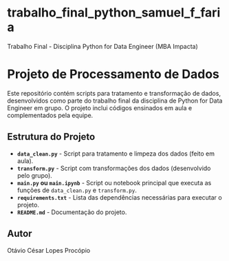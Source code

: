 # trabalho_final_python_samuel_f_faria
Trabalho Final - Disciplina Python for Data Engineer (MBA Impacta)


# Projeto de Processamento de Dados

Este repositório contém scripts para tratamento e transformação de dados, desenvolvidos como parte do trabalho final da disciplina de Python for Data Engineer em grupo. O projeto inclui códigos ensinados em aula e complementados pela equipe.

## Estrutura do Projeto

- **`data_clean.py`** - Script para tratamento e limpeza dos dados (feito em aula).
- **`transform.py`** - Script com transformações dos dados (desenvolvido pelo grupo).
- **`main.py` ou `main.ipynb`** - Script ou notebook principal que executa as funções de `data_clean.py` e `transform.py`.
- **`requirements.txt`** - Lista das dependências necessárias para executar o projeto.
- **`README.md`** - Documentação do projeto.


## Autor

Otávio César Lopes Procópio

